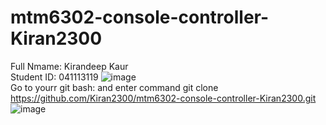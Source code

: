 # mtm6302-console-controller-Kiran2300
<h>Full Nmame: Kirandeep Kaur  <br>
Student ID: 041113119 </h>
![image](https://github.com/Kiran2300/mtm6302-console-controller-Kiran2300/assets/134239892/0f361b78-7ce7-41eb-baa1-e83434918718) <br>
Go to yourr git bash: and enter command git clone
https://github.com/Kiran2300/mtm6302-console-controller-Kiran2300.git
![image](https://github.com/Kiran2300/mtm6302-console-controller-Kiran2300/assets/134239892/e56a30b6-a2ff-4108-ae09-c50b0048aff6)


